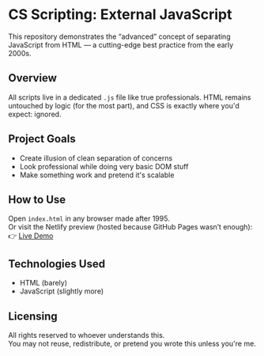 # CS Scripting: External JavaScript

This repository demonstrates the “advanced” concept of separating JavaScript from HTML — a cutting-edge best practice from the early 2000s.

## Overview

All scripts live in a dedicated `.js` file like true professionals. HTML remains untouched by logic (for the most part), and CSS is exactly where you'd expect: ignored.

## Project Goals

- Create illusion of clean separation of concerns
- Look professional while doing very basic DOM stuff
- Make something work and pretend it's scalable

## How to Use

Open `index.html` in any browser made after 1995.  
Or visit the Netlify preview (hosted because GitHub Pages wasn’t enough):  
👉 [Live Demo](https://cs-scripting.netlify.app/)

## Technologies Used

- HTML (barely)
- JavaScript (slightly more)

## Licensing

All rights reserved to whoever understands this.  
You may not reuse, redistribute, or pretend you wrote this unless you're me.


